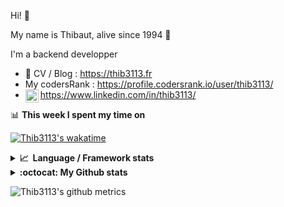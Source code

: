 Hi! 👋

My name is Thibaut, alive since 1994 🍷

I'm a backend developper

-   📝 CV / Blog : https://thib3113.fr
-   My codersRank : https://profile.codersrank.io/user/thib3113/
-   <a href="https://www.linkedin.com/in/thib3113/"><img align="left" alt="Thib3113's Linkedin" width="21px" src="https://raw.githubusercontent.com/peterthehan/peterthehan/master/assets/linkedin.svg" /></a> https://www.linkedin.com/in/thib3113/

📊 **This week I spent my time on**

[![Thib3113's wakatime](https://github-readme-stats.vercel.app/api/wakatime?username=thib3113&layout=default&theme=dracula&langs_count=6&hide_title=true&hide_border=true)](https://wakatime.com/@thib3113)

<details>
  <summary><b>📈&nbsp;&nbsp;Language&nbsp;/&nbsp;Framework stats</b></summary>
  <br/>  
  <a href='https://profile.codersrank.io/user/thib3113/'>
  <img src='http://cr-skills-chart-widget.azurewebsites.net/api/api?username=thib3113&padding=30&skills=php,batchfile,javascript,less,mysql,reactjs,scss,shell,typescript,vue'>
  </a>
</details>

<details>
  <summary><b>:octocat: My Github stats</b></summary>
  <br/>  
  
  <img src="https://github-readme-stats.vercel.app/api?username=thib3113&theme=dracula&show_icons=true&" alt="Thib3113's GitHub stats" />

<!--START_SECTION:activity-->

1. 🗣 Commented on [#970](https://github.com/moleculerjs/moleculer/issues/970) in [moleculerjs/moleculer](https://github.com/moleculerjs/moleculer)
2. 🎉 Merged PR [#146](https://github.com/thib3113/unifi-client/pull/146) in [thib3113/unifi-client](https://github.com/thib3113/unifi-client)
3. ❗️ Closed issue [#130](https://github.com/thib3113/unifi-client/issues/130) in [thib3113/unifi-client](https://github.com/thib3113/unifi-client)
4. 💪 Opened PR [#146](https://github.com/thib3113/unifi-client/pull/146) in [thib3113/unifi-client](https://github.com/thib3113/unifi-client)
5. 🎉 Merged PR [#145](https://github.com/thib3113/unifi-client/pull/145) in [thib3113/unifi-client](https://github.com/thib3113/unifi-client)
 <!--END_SECTION:activity-->

</details>

![Thib3113's github metrics](https://gist.githubusercontent.com/thib3113/83a96e16f8bca103f1b0e376186c66ec/raw/github-metrics.svg)
